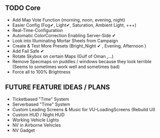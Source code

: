 ## TODO Core
- Add Map Vote Function (morning, noon, evening, night)
- Easier Config (Fog✔, Light✔, Saturation, Ambient Light, +++)
- Real-Time-Configuration
- Automatic ColorCorrection Enabling Server-Side  ✔
- Look into Illuminating Mortar Sheels from Campaign
- Create & Test More Presets (Bright_Night ✔ , Evening, Afternoon )
- Add Fail Safe ✔
- Rotate Skybox on certain Maps (Gulf of Oman ,...)
- Remove Specmaps on puddles / windows because they look terrible (Seems to sometimes work well and sometimes bad)
- Force all to 100% Brightness

## FUTURE FEATURE IDEAS / PLANS
- Ticketbased "Time" System
- Serverbased "Time" System
- Custom Leading Screens & Music for VU-LoadingScreens (Rebuild UI)
- Custom HUD / Night HUD
- Working Vehicle Lights
- NV in Airborne Vehicles
- NV Gadget

